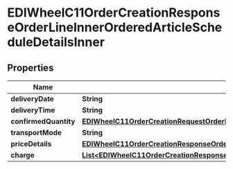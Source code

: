 

# EDIWheelC11OrderCreationResponseOrderLineInnerOrderedArticleScheduleDetailsInner


## Properties

| Name | Type | Description | Notes |
|------------ | ------------- | ------------- | -------------|
|**deliveryDate** | **String** |  |  |
|**deliveryTime** | **String** |  |  [optional] |
|**confirmedQuantity** | [**EDIWheelC11OrderCreationRequestOrderLineInnerOrderedArticleRequestedQuantity**](EDIWheelC11OrderCreationRequestOrderLineInnerOrderedArticleRequestedQuantity.md) |  |  |
|**transportMode** | **String** |  |  [optional] |
|**priceDetails** | [**EDIWheelC11OrderCreationResponseOrderLineInnerOrderedArticleScheduleDetailsInnerPriceDetails**](EDIWheelC11OrderCreationResponseOrderLineInnerOrderedArticleScheduleDetailsInnerPriceDetails.md) |  |  [optional] |
|**charge** | [**List&lt;EDIWheelC11OrderCreationResponseCharge&gt;**](EDIWheelC11OrderCreationResponseCharge.md) |  |  [optional] |



